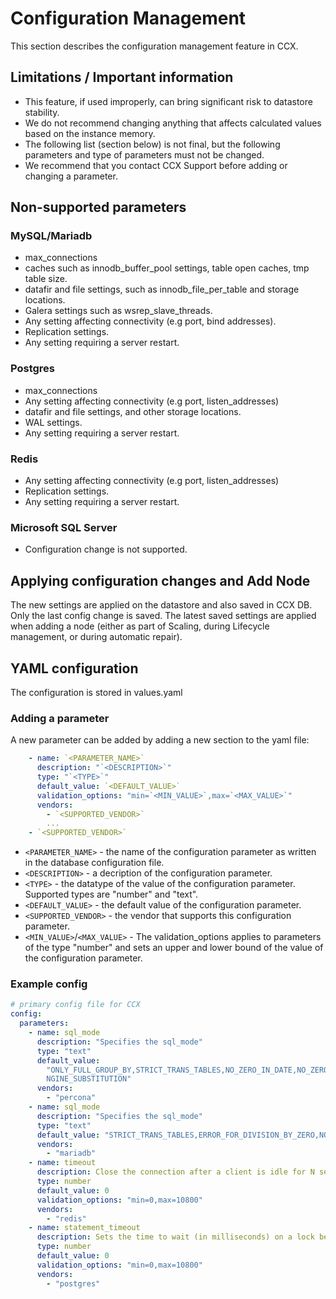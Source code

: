 # Configuration Management

This section describes the configuration management feature in CCX.

## Limitations / Important information

- This feature, if used improperly, can bring significant risk to datastore stability.
- We do not recommend changing anything that affects calculated values based on the instance memory.
- The following list (section below) is not final, but the following parameters and type of parameters must not be changed.
- We recommend that you contact CCX Support before adding or changing a parameter.

## Non-supported parameters

### MySQL/Mariadb

- max_connections
- caches such as innodb_buffer_pool settings, table open caches, tmp table size.
- datafir and file settings, such as innodb_file_per_table and storage locations.
- Galera settings such as wsrep_slave_threads.
- Any setting affecting connectivity (e.g port, bind addresses).
- Replication settings.
- Any setting requiring a server restart.

### Postgres

- max_connections
- Any setting affecting connectivity (e.g port, listen_addresses)
- datafir and file settings, and other storage locations.
- WAL settings.
- Any setting requiring a server restart.

### Redis

- Any setting affecting connectivity (e.g port, listen_addresses)
- Replication settings.
- Any setting requiring a server restart.

### Microsoft SQL Server

- Configuration change is not supported.

## Applying configuration changes and Add Node

The new settings are applied on the datastore and also saved in CCX DB. Only the last config change is saved.
The latest saved settings are applied when adding a node (either as part of Scaling, during Lifecycle management, or during automatic repair).

## YAML configuration

The configuration is stored in values.yaml

### Adding a parameter

A new parameter can be added by adding a new section to the yaml file:

```yaml
    - name: `<PARAMETER_NAME>`
      description: "`<DESCRIPTION>`"
      type: "`<TYPE>`"
      default_value: `<DEFAULT_VALUE>`
      validation_options: "min=`<MIN_VALUE>`,max=`<MAX_VALUE>`"
      vendors:
        - `<SUPPORTED_VENDOR>`
        ...
	- `<SUPPORTED_VENDOR>`
```

- `<PARAMETER_NAME>` - the name of the configuration parameter as written in the database configuration file.
- `<DESCRIPTION>` - a decription of the configuration parameter.
- `<TYPE>` - the datatype of the value of the configuration parameter. Supported types are "number" and "text".
- `<DEFAULT_VALUE>` - the default value of the configuration parameter.
- `<SUPPORTED_VENDOR>` - the vendor that supports this configuration parameter.
- `<MIN_VALUE>`/`<MAX_VALUE>` - The validation_options applies to parameters of the type "number" and sets an upper and lower bound of the value of the configuration parameter.

### Example config

```yaml
# primary config file for CCX
config:
  parameters:
    - name: sql_mode
      description: "Specifies the sql_mode"
      type: "text"
      default_value:
        "ONLY_FULL_GROUP_BY,STRICT_TRANS_TABLES,NO_ZERO_IN_DATE,NO_ZERO_DATE,ERROR_FOR_DIVISION_BY_ZERO,NO_E\
        NGINE_SUBSTITUTION"
      vendors:
        - "percona"
    - name: sql_mode
      description: "Specifies the sql_mode"
      type: "text"
      default_value: "STRICT_TRANS_TABLES,ERROR_FOR_DIVISION_BY_ZERO,NO_AUTO_CREATE_USER,NO_ENGINE_SUBSTITUTION"
      vendors:
        - "mariadb"
    - name: timeout
      description: Close the connection after a client is idle for N seconds (0 to disable)
      type: number
      default_value: 0
      validation_options: "min=0,max=10800"
      vendors:
        - "redis"
    - name: statement_timeout
      description: Sets the time to wait (in milliseconds) on a lock before checking for deadlock
      type: number
      default_value: 0
      validation_options: "min=0,max=10800"
      vendors:
        - "postgres"
```
